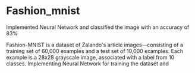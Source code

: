 # Fashion_mnist
Implemented Neural Network and classified the image with an accuracy of 83%

Fashion-MNIST is a dataset of Zalando's article 
images—consisting of a training set of 60,000 examples 
and a test set of 10,000 examples. Each example is a 28x28 grayscale image, 
associated with a label from 10 classes. Implementing Neural Network for 
training the dataset and

